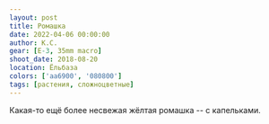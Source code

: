```yaml
---
layout: post
title: Ромашка
date: 2022-04-06 00:00:00
author: К.С.
gear: [E-3, 35mm macro]
shoot_date: 2018-08-20
location: Ёльбаза
colors: ['aa6900', '080800']
tags: [растения, сложноцветные]
---
```

Какая-то ещё более несвежая жёлтая ромашка -- с капельками.
